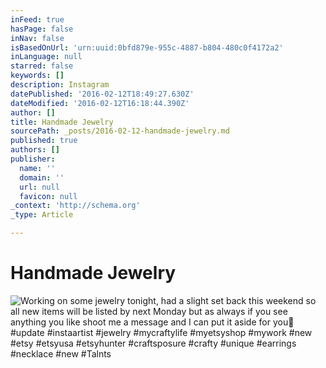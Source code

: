```yaml
---
inFeed: true
hasPage: false
inNav: false
isBasedOnUrl: 'urn:uuid:0bfd879e-955c-4887-b804-480c0f4172a2'
inLanguage: null
starred: false
keywords: []
description: Instagram
datePublished: '2016-02-12T18:49:27.630Z'
dateModified: '2016-02-12T16:18:44.390Z'
author: []
title: Handmade Jewelry
sourcePath: _posts/2016-02-12-handmade-jewelry.md
published: true
authors: []
publisher:
  name: ''
  domain: ''
  url: null
  favicon: null
_context: 'http://schema.org'
_type: Article

---
```

# Handmade Jewelry
![Working on some jewelry tonight, had a slight set back this weekend so all new items will be listed by next Monday but as always if you see anything you like shoot me a message and I can put it aside for you #update #instaartist #jewelry #mycraftylife #myetsyshop #mywork #new #etsy #etsyusa #etsyhunter #craftsposure #crafty #unique #earrings #necklace #new #Talnts](https://s3-us-west-2.amazonaws.com/the-grid-img/p/c97a42a3904c8c511300a26ccf365cb1ce0b0356.jpg)